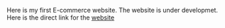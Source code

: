 Here is my first E-commerce website.
The website is under developmet.
Here is the direct link for the [website](https://shaurabhmishra.github.io/Ecommerce-website/Website/index2.html)
